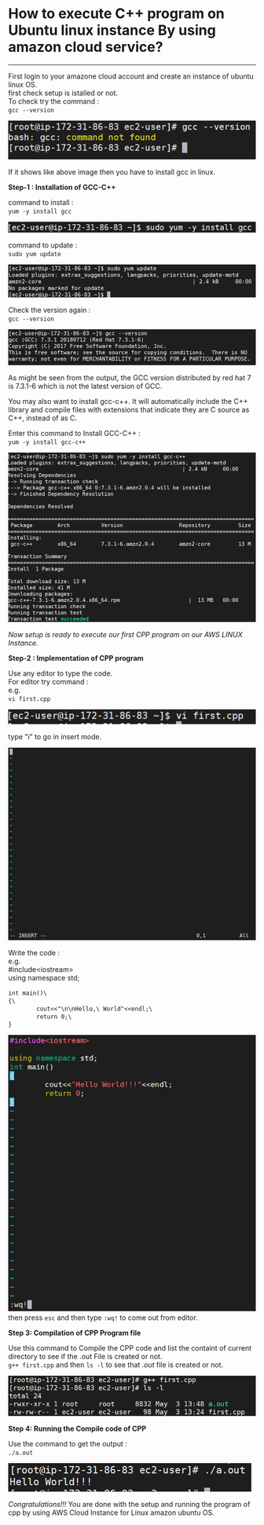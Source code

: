 # How to execute C++ program on Ubuntu linux instance By using amazon cloud service?
***

First login to your amazone cloud account and create an instance of ubuntu linux OS.\
first check setup is istalled or not.\
To check try the command :\
`gcc --version`

![Image](1.png)


If  it shows like above image then you have to install gcc in linux.


**Step-1 : Installation of GCC-C++**

command to install :\
`yum -y install gcc`

![Image](2.png)

command to update :\
`sudo yum update`

![Image](3.png)

Check the version again :\
`gcc --version`

![Image](4.png)

As might be seen from the output, the GCC version distributed by red hat 7 is 7.3.1-6 which is not the latest version of GCC.

You may also want to install gcc-c++. It will automatically include the C++ library and compile files with extensions that indicate they are C source as C++, instead of as C.

Enter this command to Install GCC-C++ :\
`yum -y install gcc-c++`

![Image](10.png)

*Now setup is ready to execute our first CPP program on our AWS LINUX Instance.*

**Step-2 : Implementation of CPP program**

Use any editor to type the code.\
For editor try command :\
e.g.\
`vi first.cpp`

![Image](6.png)

type "i" to go in insert mode.

![Image](7.png)

Write the code :\
e.g.\
#include\<iostream>\
using namespace std;
```
int main()\
{\
        cout<<"\n\nHello,\ World"<<endl;\
        return 0;\
} 
```
![Image](8.png)\
then press `esc` and then type `:wq!` to come out from editor.

**Step 3: Compilation of CPP Program file**

Use this command to Compile the CPP code and list the containt of current directory to see if the .out File is created or not.\
`g++ first.cpp` and then `ls -l` to see that *.out* file is created or not.

![Image](11.png)

**Step 4: Running the Compile code of CPP**

Use the command to get the output :\
`./a.out`

![Image](12.png)

*Congratulations!!!* You are done with the setup and running the program of cpp by using AWS Cloud Instance for Linux amazon ubuntu OS.
